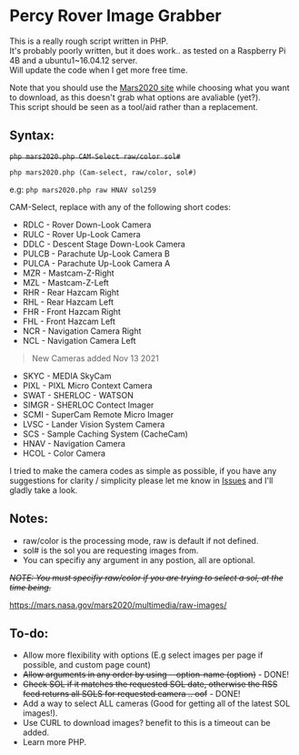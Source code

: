 # Percy Rover Image Grabber
This is a really rough script written in PHP.  
It's probably poorly written, but it does work.. as tested on a Raspberry Pi 4B and a ubuntu1~16.04.12 server.  
Will update the code when I get more free time.

Note that you should use the [Mars2020 site](https://mars.nasa.gov/mars2020/multimedia/raw-images/) while choosing what you want to download, as this doesn't grab what options are avaliable (yet?).  
This script should be seen as a tool/aid rather than a replacement.

## Syntax:
~~`php mars2020.php CAM-Select raw/color sol#`~~

`php mars2020.php (Cam-select, raw/color, sol#)`

e.g: `php mars2020.php raw HNAV sol259`

CAM-Select, replace with any of the following short codes:
* RDLC - Rover Down-Look Camera
* RULC - Rover Up-Look Camera
* DDLC - Descent Stage Down-Look Camera
* PULCB - Parachute Up-Look Camera B
* PULCA - Parachute Up-Look Camera A
* MZR - Mastcam-Z-Right
* MZL - Mastcam-Z-Left
* RHR - Rear Hazcam Right
* RHL - Rear Hazcam Left
* FHR - Front Hazcam Right
* FHL - Front Hazcam Left
* NCR - Navigation Camera Right
* NCL - Navigation Camera Left

> New Cameras added Nov 13 2021

* SKYC - MEDIA SkyCam
* PIXL - PIXL Micro Context Camera
* SWAT - SHERLOC - WATSON
* SIMGR - SHERLOC Contect Imager
* SCMI - SuperCam Remote Micro Imager
* LVSC - Lander Vision System Camera
* SCS - Sample Caching System (CacheCam)
* HNAV - Navigation Camera
* HCOL - Color Camera

I tried to make the camera codes as simple as possible, if you have any suggestions for clarity / simplicity please let me know in [Issues](https://github.com/Jakesta13/Percy_Rover_Image_Grab/issues) and I'll gladly take a look.
## Notes:
* raw/color is the processing mode, raw is default if not defined.
* sol# is the sol you are requesting images from.
* You can specifiy any argument in any postion, all are optional.

~~_NOTE: You must specifiy raw/color if you are trying to select a sol, at the time being._~~

https://mars.nasa.gov/mars2020/multimedia/raw-images/

## To-do:
* Allow more flexibility with options (E.g select images per page if possible, and custom page count)
* ~~Allow arguments in any order by using --option-name (option)~~ - DONE!
* ~~Check SOL if it matches the requested SOL date, otherwise the RSS feed returns all SOLS for requested camera .. oof~~  - DONE!
* Add a way to select ALL cameras (Good for getting all of the latest SOL images!).
* Use CURL to download images? benefit to this is a timeout can be added.
* Learn more PHP.

